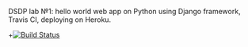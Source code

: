 DSDP lab №1: hello world web app on Python using Django framework, Travis CI, deploying on Heroku.

+[![Build Status](https://travis-ci.org/vikhotin/DSDP_l1.svg?branch=master)](https://travis-ci.org/vikhotin/DSDP_l1.svg?branch=master)
